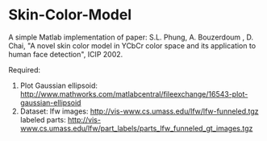 # Skin-Color-Model
A simple Matlab implementation of paper: S.L. Phung, A. Bouzerdoum
, D. Chai, "A novel skin color model in YCbCr color space and its application to human face detection", ICIP 2002.

Required:
1. Plot Gaussian ellipsoid: http://www.mathworks.com/matlabcentral/fileexchange/16543-plot-gaussian-ellipsoid
2. Dataset: 
lfw images: http://vis-www.cs.umass.edu/lfw/lfw-funneled.tgz 
labeled parts: http://vis-www.cs.umass.edu/lfw/part_labels/parts_lfw_funneled_gt_images.tgz


